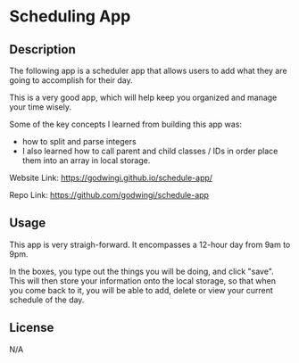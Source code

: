 # Scheduling App

## Description

The following app is a scheduler app that allows users to add what they are going to accomplish for their day.

This is a very good app, which will help keep you organized and manage your time wisely.

Some of the key concepts I learned from building this app was:
- how to split and parse integers
- I also learned how to call parent and child classes / IDs in order place them into an array in local storage.

Website Link: https://godwingi.github.io/schedule-app/

Repo Link: https://github.com/godwingi/schedule-app

## Usage

This app is very straigh-forward. It encompasses a 12-hour day from 9am to 9pm. 

In the boxes, you type out the things you will be doing, and click "save". This will then store your information onto the local storage, so that when you come back to it, you will be able to add, delete or view your current schedule of the day. 

## License

N/A
